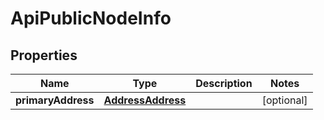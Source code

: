 # ApiPublicNodeInfo

## Properties
Name | Type | Description | Notes
------------ | ------------- | ------------- | -------------
**primaryAddress** | [**AddressAddress**](AddressAddress.md) |  |  [optional]
